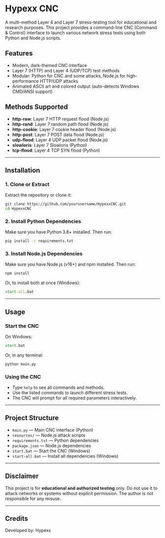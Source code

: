 # Hypexx CNC

A multi-method Layer 4 and Layer 7 stress-testing tool for educational and research purposes. This project provides a command-line CNC (Command & Control) interface to launch various network stress tests using both Python and Node.js scripts.

## Features
- Modern, dark-themed CNC interface
- Layer 7 (HTTP) and Layer 4 (UDP/TCP) test methods
- Modular: Python for CNC and some attacks, Node.js for high-performance HTTP/UDP attacks
- Animated ASCII art and colored output (auto-detects Windows CMD/ANSI support)

## Methods Supported
- **http-raw**: Layer 7 HTTP request flood (Node.js)
- **http-rand**: Layer 7 random path flood (Node.js)
- **http-cookie**: Layer 7 cookie header flood (Node.js)
- **http-post**: Layer 7 POST data flood (Node.js)
- **udp-flood**: Layer 4 UDP packet flood (Node.js)
- **slowloris**: Layer 7 Slowloris (Python)
- **tcp-flood**: Layer 4 TCP SYN flood (Python)

---

## Installation

### 1. Clone or Extract
Extract the repository or clone it:
```sh
git clone https://github.com/yourusername/HypexxCNC.git
cd HypexxCNC
```

### 2. Install Python Dependencies
Make sure you have Python 3.8+ installed. Then run:
```sh
pip install -r requirements.txt
```

### 3. Install Node.js Dependencies
Make sure you have Node.js (v16+) and npm installed. Then run:
```sh
npm install
```

Or, to install both at once (Windows):
```bat
start-all.bat
```

---

## Usage

### Start the CNC
On Windows:
```bat
start.bat
```
Or, in any terminal:
```sh
python main.py
```

### Using the CNC
- Type `help` to see all commands and methods.
- Use the listed commands to launch different stress tests.
- The CNC will prompt for all required parameters interactively.

---

## Project Structure
- `main.py` — Main CNC interface (Python)
- `resources/` — Node.js attack scripts
- `requirements.txt` — Python dependencies
- `package.json` — Node.js dependencies
- `start.bat` — Start the CNC (Windows)
- `start-all.bat` — Install all dependencies (Windows)

---

## Disclaimer
This project is for **educational and authorized testing** only. Do not use it to attack networks or systems without explicit permission. The author is not responsible for any misuse.

---

## Credits
Developed by: Hypexx
